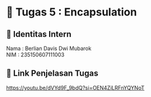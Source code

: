# 📁 Tugas 5 : Encapsulation

## 👤 Identitas Intern
Nama : Berlian Davis Dwi Mubarok             
NIM  : 235150607111003

## 🔗 Link Penjelasan Tugas

https://youtu.be/dVYd9F_9bdQ?si=OEN4ZiLRFnYQYNoT
